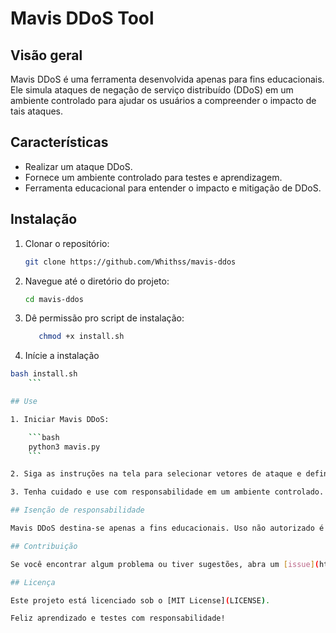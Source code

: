# Mavis DDoS Tool

## Visão geral

Mavis DDoS é uma ferramenta desenvolvida apenas para fins educacionais. Ele simula ataques de negação de serviço distribuído (DDoS) em um ambiente controlado para ajudar os usuários a compreender o impacto de tais ataques.

## Características

- Realizar um ataque DDoS.
- Fornece um ambiente controlado para testes e aprendizagem.
- Ferramenta educacional para entender o impacto e mitigação de DDoS.

## Instalação

1. Clonar o repositório:

    ```bash
    git clone https://github.com/Whithss/mavis-ddos
    ```

2. Navegue até o diretório do projeto:

    ```bash
    cd mavis-ddos
    ```

3. Dê permissão pro script de instalação:

    ```bash
       chmod +x install.sh
    ```
4. Inície a instalação
```bash
bash install.sh
    ```

## Use

1. Iniciar Mavis DDoS:

    ```bash
    python3 mavis.py
    ```

2. Siga as instruções na tela para selecionar vetores de ataque e definir parâmetros.

3. Tenha cuidado e use com responsabilidade em um ambiente controlado.

## Isenção de responsabilidade

Mavis DDoS destina-se apenas a fins educacionais. Uso não autorizado é estritamente proibido. Os desenvolvedores não são responsáveis ​​por qualquer uso indevido ou dano causado por esta ferramenta.

## Contribuição

Se você encontrar algum problema ou tiver sugestões, abra um [issue](https://github.com/Whithss/mavis-ddos/issues) or create a [pull request](https://github.com/Whithss/mavis-ddos/pulls).

## Licença

Este projeto está licenciado sob o [MIT License](LICENSE).

Feliz aprendizado e testes com responsabilidade!

